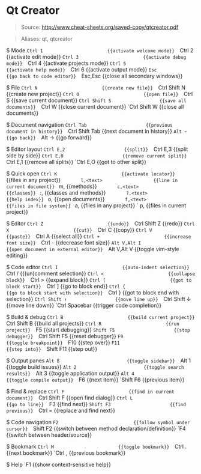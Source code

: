 # Qt Creator

> Source: http://www.cheat-sheets.org/saved-copy/qtcreator.pdf

> Aliases: qt, qtcreator

$ Mode
    `Ctrl 1                        {{activate welcome mode}} 
    `Ctrl 2                        {{activate edit mode}} 
    `Ctrl 3                        {{activate debug mode}} 
    `Ctrl 4                        {{activate projects mode}} 
    `Ctrl 5                        {{activate help mode}} 
    `Ctrl 6                        {{activate output mode}} 
    `Esc                           {{go back to code editor}} 
    `Esc,Esc                       {{close all secondary windows}} 

$ File
    `Ctrl N                        {{create new file}} 
    `Ctrl Shift N                  {{create new project}} 
    `Ctrl O                        {{open file}} 
    `Ctrl S                        {{save current document}} 
    `Ctrl Shift S                  {{save all documents}} 
    `Ctrl W                        {{close current document}} 
    `Ctrl Shift W                  {{close all documents}} 

$ Document navigation
    `Ctrl Tab                      {{previous document in history}} 
    `Ctrl Shift Tab                {{next document in history}} 
    `Alt ←                         {{go back}} 
    `Alt →                         {{go forward}} 

$ Editor layout
    `Ctrl E,2                      {{split}} 
    `Ctrl E,3                      {{split side by side}} 
    `Ctrl E,0                      {{remove current split}} 
    `Ctrl E,1                      {{remove all splits}} 
    `Ctrl E,O                      {{got to other split}} 

$ Quick open
    `Ctrl K                        {{activate locator}} 
    `		 <text>                     {{files in any project}} 
    `		 l,<text>                   {{line in current document}} 
    `		 m,<text>                   {{methods}} 
    `		 c,<text>                   {{classes}} 
    `		 :,<text>                   {{classes and methods}} 
    `		 ?,<text>                   {{help index}} 
    `		 o,<text>                   {{open documents}} 
    `		 f,<text>                   {{files in file system}} 
    `		 a,<text>                   {{files in any project}} 
    `		 p,<text>                   {{files in current project}} 

$ Editor
    `Ctrl Z                        {{undo}} 
    `Ctrl Shift Z                  {{redo}} 
    `Ctrl X                        {{cut}} 
    `Ctrl C                        {{copy}} 
    `Ctrl V                        {{paste}} 
    `Ctrl A                        {{select all}} 
    `Ctrl +                        {{increase font size}} 
    `Ctrl -                        {{decrease font size}} 
    `Alt V,Alt I                   {{open document in external editor}} 
    `Alt V,Alt V                   {{toggle vim-style editing}} 

$ Code editor
    `Ctrl I                        {{auto-indent selection}} 
    `Ctrl /                        {{(un)comment selection}} 
    `Ctrl <                        {{collapse block}} 
    `Ctrl >                        {{expand block}} 
    `Ctrl [                        {{got to block start}} 
    `Ctrl ]                        {{go to block end}} 
    `Ctrl {                        {{go to block start with selection}} 
    `Ctrl }                        {{got to block end with selection}} 
    `Ctrl Shift ↑                  {{move line up}} 
    `Ctrl Shift ↓                  {{move line down}} 
    `Ctrl Spacebar                 {{trigger code completion}} 

$ Build & debug
    `Ctrl B                        {{build current project}} 
    `Ctrl Shift B                  {{build all projects}} 
    `Ctrl R                        {{run project}} 
    `F5                            {{start debugging}} 
    `Shift F5                      {{stop debugger}} 
    `Ctrl Shift F5                 {{reset debugger}} 
    `F9                            {{toggle breakpoint}} 
    `F10                           {{step over}} 
    `F11                           {{step into}} 
    `Shift F11                     {{step out}} 

$ Output panes
    `Alt ß                         {{toggle sidebar}} 
    `Alt 1                         {{toggle build issues}} 
    `Alt 2                         {{toggle search results}} 
    `Alt 3                         {{toggle application output}} 
    `Alt 4                         {{toggle compile output}} 
    `F6                            {{next item}} 
    `Shift F6                      {{previous item}} 

$ Find & replace
    `Ctrl F                        {{find in current document}} 
    `Ctrl Shift F                  {{open find dialog}} 
    `Ctrl L                        {{go to line}} 
    `F3                            {{find next}} 
    `Shift F3                      {{find previous}} 
    `Ctrl =                        {{replace and find next}} 

$ Code navigation
    `F2                            {{follow symbol under cursor}} 
    `Shift F2                      {{switch between method declaration/definition}} 
    `F4                            {{switch between header/source}} 

$ Bookmark
    `Ctrl M                        {{toggle bookmark}} 
    `Ctrl .                        {{next bookmark}} 
    `Ctrl ,                        {{previous bookmark}} 

$ Help
    `F1                            {{show context-sensitive help}} 


